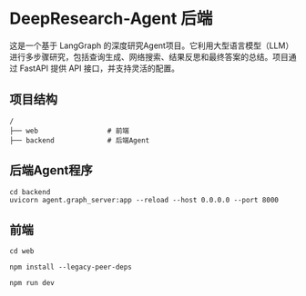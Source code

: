 # DeepResearch-Agent 后端

这是一个基于 LangGraph 的深度研究Agent项目。它利用大型语言模型（LLM）进行多步骤研究，包括查询生成、网络搜索、结果反思和最终答案的总结。项目通过 FastAPI 提供 API 接口，并支持灵活的配置。

## 项目结构

```
/
├── web                 # 前端
├── backend             # 后端Agent
```


## 后端Agent程序
```
cd backend
uvicorn agent.graph_server:app --reload --host 0.0.0.0 --port 8000

```

## 前端
```
cd web

npm install --legacy-peer-deps

npm run dev 
```